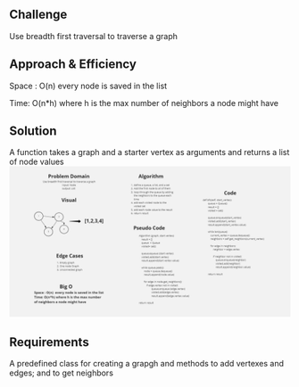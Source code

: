## Challenge
Use breadth first traversal to traverse a graph

## Approach & Efficiency
Space : O(n)  every node is saved in the list

Time: O(n*h) where h is the max number of neighbors a node might have

## Solution
A function takes a graph and a starter vertex as arguments and returns a list of node values
![breadth first traversal](graph/BFS.png)

## Requirements

A predefined class for creating a grapgh and methods to add vertexes and edges; and to get neighbors
